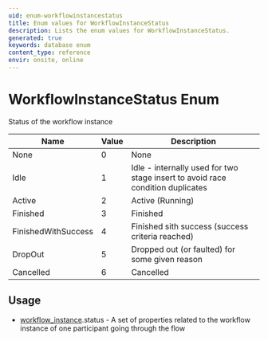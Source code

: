 ```yaml
---
uid: enum-workflowinstancestatus
title: Enum values for WorkflowInstanceStatus
description: Lists the enum values for WorkflowInstanceStatus.
generated: true
keywords: database enum
content_type: reference
envir: onsite, online
---
```


# WorkflowInstanceStatus Enum

Status of the workflow instance

| Name | Value | Description |
|------|-------|-------------|
|None|0|None|
|Idle|1|Idle - internally used for two stage insert to avoid race condition duplicates|
|Active|2|Active (Running)|
|Finished|3|Finished|
|FinishedWithSuccess|4|Finished sith success (success criteria reached)|
|DropOut|5|Dropped out (or faulted) for some given reason|
|Cancelled|6|Cancelled|

## Usage

* [workflow_instance](../workflow-instance.md).status - A set of properties related to the workflow instance of one participant going through the flow
